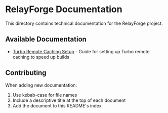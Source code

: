# RelayForge Documentation

This directory contains technical documentation for the RelayForge project.

## Available Documentation

- [Turbo Remote Caching Setup](./turbo-caching.md) - Guide for setting up Turbo remote caching to speed up builds

## Contributing

When adding new documentation:
1. Use kebab-case for file names
2. Include a descriptive title at the top of each document
3. Add the document to this README's index